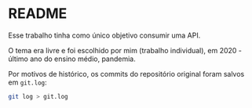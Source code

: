 # README

Esse trabalho tinha como único objetivo consumir uma API. 

O tema era livre e foi escolhido por mim (trabalho individual), em 2020 - último ano do ensino médio, pandemia.

Por motivos de histórico, os commits do repositório original foram salvos em `git.log`: 

```sh
git log > git.log
```